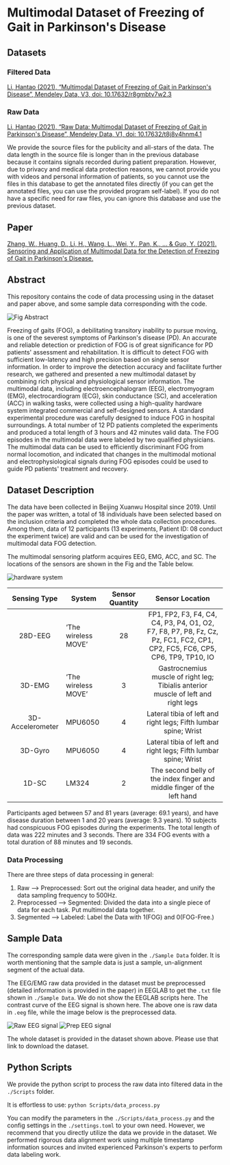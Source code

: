 # Multimodal Dataset of Freezing of Gait in Parkinson's Disease

## Datasets

### Filtered Data

[Li, Hantao (2021), “Multimodal Dataset of Freezing of Gait in Parkinson's Disease”, Mendeley Data, V3, doi: 10.17632/r8gmbtv7w2.3](https://data.mendeley.com/datasets/r8gmbtv7w2/3)

### Raw Data

[Li, Hantao (2021), “Raw Data: Multimodal Dataset of Freezing of Gait in Parkinson's Disease”, Mendeley Data, V1, doi: 10.17632/t8j8v4hnm4.1](https://data.mendeley.com/datasets/t8j8v4hnm4/1)

We provide the source files for the publicity and all-stars of the data. The data length in the source file is longer than in the previous database because it contains signals recorded during patient preparation. However, due to privacy and medical data protection reasons, we cannot provide you with videos and personal information of patients, so you cannot use the files in this database to get the annotated files directly (if you can get the annotated files, you can use the provided program self-label). If you do not have a specific need for raw files, you can ignore this database and use the previous dataset.

## Paper

[Zhang, W., Huang, D., Li, H., Wang, L., Wei, Y., Pan, K., ... & Guo, Y. (2021). Sensoring and Application of Multimodal Data for the Detection of Freezing of Gait in Parkinson's Disease.](https://arxiv.org/abs/2110.04444)

## Abstract

This repository contains the code of data processing using in the dataset and paper above, and some sample data corresponding with the code.

![Fig Abstract](/Fig/Abstract.JPG "Abstract")

Freezing of gaits (FOG), a debilitating transitory inability to pursue moving, is one of the severest symptoms of Parkinson's disease (PD). An accurate and reliable detection or prediction of FOG is of great significance for PD patients' assessment and rehabilitation. It is difficult to detect FOG with sufficient low-latency and high precision based on single sensor information. In order to improve the detection accuracy and facilitate further research, we gathered and presented a new multimodal dataset by combining rich physical and physiological sensor information. The multimodal data, including electroencephalogram (EEG), electromyogram (EMG), electrocardiogram (ECG), skin conductance (SC), and acceleration (ACC) in walking tasks, were collected using a high-quality hardware system integrated commercial and self-designed sensors. A standard experimental procedure was carefully designed to induce FOG in hospital surroundings. A total number of 12 PD patients completed the experiments and produced a total length of 3 hours and 42 minutes valid data. The FOG episodes in the multimodal data were labeled by two qualified physicians. The multimodal data can be used to efficiently discriminant FOG from normal locomotion, and indicated that changes in the multimodal motional and electrophysiological signals during FOG episodes could be used to guide PD patients' treatment and recovery.

## Dataset Description

The data have been collected in Beijing Xuanwu Hospital since 2019. Until the paper was written, a total of 18 individuals have been selected based on the inclusion criteria and completed the whole data collection procedures. Among them, data of 12 participants (13 experiments, Patient ID: 08 conduct the experiment twice) are valid and can be used for the investigation of multimodal data FOG detection.

The multimodal sensoring platform acquires EEG, EMG, ACC, and SC. The locations of the sensors are shown in the Fig and the Table below.

![hardware system](/Fig/hardware%20system.png "hardware system")

|   Sensing Type   | System              | Sensor Quantity |                                                       Sensor Location                                                       |
|:----------------:|---------------------|:---------------:|:---------------------------------------------------------------------------------------------------------------------------:|
|      28D-EEG     | ‘The wireless MOVE’ |        28       | FP1, FP2, F3, F4, C4, C4, P3, P4, O1, O2, F7, F8, P7, P8, Fz, Cz, Pz, FC1, FC2, CP1, CP2, FC5, FC6, CP5, CP6, TP9, TP10, IO |
|      3D-EMG      | ‘The wireless MOVE’ |        3        |                      Gastrocnemius muscle of right leg; Tibialis anterior muscle of left and right legs                     |
| 3D-Accelerometer |       MPU6050       |        4        |                               Lateral tibia of left and right legs;  Fifth lumbar spine; Wrist                              |
|      3D-Gyro     |       MPU6050       |        4        |                               Lateral tibia of left and right legs;  Fifth lumbar spine; Wrist                              |
|       1D-SC      |        LM324        |        2        |                           The second belly of the index finger and middle finger of the left hand                           |

Participants aged between 57 and 81 years (average: 69.1 years), and have disease duration between 1 and 20 years (average: 9.3 years). 10 subjects had conspicuous FOG episodes during the experiments. The total length of data was 222 minutes and 3 seconds. There are 334 FOG events with a total duration of 88 minutes and 19 seconds.

### Data Processing

There are three steps of data processing in general:

1. Raw --> Preprocessed: Sort out the original data header, and unify the data sampling frequency to 500Hz.
2. Preprocessed --> Segmented: Divided the data into a single piece of data for each task. Put multimodal data together.
3. Segmented --> Labeled: Label the Data with 1(FOG) and 0(FOG-Free.)

## Sample Data

The corresponding sample data were given in the `./Sample Data` folder. It is worth mentioning that the sample data is just a sample, un-alignment segment of the actual data.

The EEG/EMG raw data provided in the dataset must be preprocessed (detailed information is provided in the paper) in EEGLAB to get the `.txt` file shown in `./Sample Data`. We do not show the EEGLAB scripts here. The contrast curve of the EEG signal is shown here. The above one is raw data in `.eeg` file, while the image below is the preprocessed data.

![Raw EEG signal](/Fig/ori_eeg.jpeg "Raw EEG signal")
![Prep EEG signal](/Fig/prep_eeg.png "Prep EEG signal")

The whole dataset is provided in the dataset shown above. Please use that link to download the dataset.

## Python Scripts

We provide the python script to process the raw data into filtered data in the `./Scripts` folder.

It is effortless to use:
`python Scripts/data_process.py`

You can modify the parameters in the `./Scripts/data_process.py` and the config settings in the `./settings.toml` to your own need. However, we recommend that you directly utilize the data we provide in the dataset. We performed rigorous data alignment work using multiple timestamp information sources and invited experienced Parkinson's experts to perform data labeling work.
